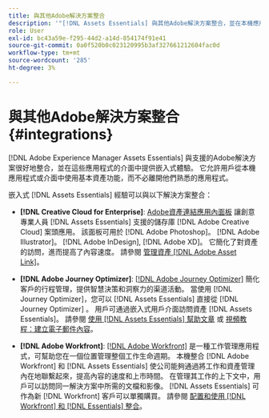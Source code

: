 ```yaml
---
title: 與其他Adobe解決方案整合
description: '"[!DNL Assets Essentials] 與其他Adobe解決方案整合，並在本機應用程式中提供嵌入式體驗。"'
role: User
exl-id: bc43a59e-f295-44d2-a14d-854174f91e41
source-git-commit: 0a0f520b0c023120995b3af327661212604fac0d
workflow-type: tm+mt
source-wordcount: '285'
ht-degree: 3%

---
```


# 與其他Adobe解決方案整合 {#integrations}

[!DNL Adobe Experience Manager Assets Essentials] 與支援的Adobe解決方案很好地整合，並在這些應用程式的介面中提供嵌入式體驗。 它允許用戶從本機應用程式或介面中使用基本資產功能，而不必離開他們熟悉的應用程式。

嵌入式 [!DNL Assets Essentials] 經驗可以與以下解決方案整合：

* **[!DNL Creative Cloud for Enterprise]**: [Adobe資產連結應用內面板](https://www.adobe.com/tw/creativecloud/business/enterprise/adobe-asset-link.html) 讓創意專業人員 [!DNL Assets Essentials] 支援的儲存庫 [!DNL Adobe Creative Cloud] 案頭應用。 該面板可用於 [!DNL Adobe Photoshop]。 [!DNL Adobe Illustrator]。 [!DNL Adobe InDesign], [!DNL Adobe XD]。 它簡化了對資產的訪問，進而提高了內容速度。 請參閱 [管理資產 [!DNL Adobe Asset Link]](https://helpx.adobe.com/tw/enterprise/using/manage-assets-using-adobe-asset-link.html)。

* **[!DNL Adobe Journey Optimizer]**: [[!DNL Adobe Journey Optimizer]](https://business.adobe.com/products/journey-optimizer/adobe-journey-optimizer.html) 簡化客戶的行程管理，提供智慧決策和洞察力的渠道活動。 當使用 [!DNL Journey Optimizer]，您可以 [!DNL Assets Essentials] 直接從 [!DNL Journey Optimizer] 。 用戶可通過嵌入式用戶介面訪問資產 [!DNL Assets Essentials]。 請參閱 [使用 [!DNL Assets Essentials] 幫助文章](https://experienceleague.adobe.com/docs/journey-optimizer/using/create-messages/assets-essentials.html) 或 [視頻教程：建立電子郵件內容](https://experienceleague.adobe.com/docs/journey-optimizer-learn/tutorials/create-messages/create-email-content-with-the-message-editor.html)。

* **[!DNL Adobe Workfront]**: [[!DNL Adobe Workfront]](https://www.workfront.com/) 是一種工作管理應用程式，可幫助您在一個位置管理整個工作生命週期。 本機整合 [!DNL Adobe Workfront] 和 [!DNL Assets Essentials] 使公司能夠通過將工作和資產管理內在地聯繫起來，提高內容的速度和上市時間。 在管理其工作的上下文中，用戶可以訪問同一解決方案中所需的文檔和影像。 [!DNL Assets Essentials] 可作為新 [!DNL Workfront] 客戶可以單獨購買。 請參閱 [配置和使用 [!DNL Workfront] 和 [!DNL Essentials] 整合](https://one.workfront.com/s/document-item?bundleId=the-new-workfront-experience&amp;topicId=Content%2FDocuments%2FAdobe_Workfront_for_Experience_Manager_Assets_Essentials%2F_workfront-for-aem-asset-essentials.htm)。

<!-- TBD: Hiding this link till GA. Do not even include the beta mention as discussed with Greg. Beta is done with customers selected by the Accounts team. It is not an open Beta program. At GA, document this.

* **[[!DNL Creative Cloud Libraries]**: This integration will be made available in the future.

* **[[!DNL Adobe Studio]]**: This integration will be made available in the future.
-->
